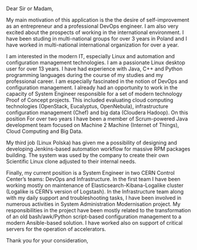 Dear Sir or Madam,

My main motivation of this application is the the desire of self-improvement as an entrepreneur and a professional DevOps engineer. I am also very excited about the prospects of working in the international environment. I have been studing in multi-national groups for over 3 years in Poland and I have worked in multi-national international organization for over a year.

I am interested in the modern IT, especially Linux and automation and configuration management technologies. I am a passionate Linux desktop user for over 13 years. I have had experience with Java, C++ and Python programming languages during the course of my studies and my professional career.
I am especially fascinated in the notion of DevOps and configuration management. I already had an opportunity to work in the capacity of System Engineer responsible for a set of modern technology Proof of Concept projects. This included evaluating cloud computing technologies (OpenStack, Eucalyptus, OpenNebula), infrastructure configuration management (Chef) and big data (Cloudera Hadoop). On this position For over two years I have been a member of Scrum-powered Java development team focused on Machine 2 Machine (Internet of Things), Cloud Computing and Big Data.

My third job (Linux Polska) has given me a possibility of designing and developing Jenkins-based automation workflow for massive RPM packages building. The system was used by the company to create their own Scientific Linux clone adjusted to their internal needs.

Finally, my current position is a System Engineer in two CERN Control Center’s teams: DevOps and Infrastructure. In the first team I have been working mostly on maintenance of Elasticsearch-Kibana-Logalike cluster (Logalike is CERN’s version of Logstash). In the Infrastructure team along with my daily support and troubleshooting tasks, I have been involved in numerous activities in System Administration Modernisation project. My responsibilities in the project have been mostly related to the transformation of an old bash/awk/Python script-based configuration management to a modern Ansible-based solution. I have worked also on support of critical servers for the operation of accelerators.


Thank you for your consideration,

